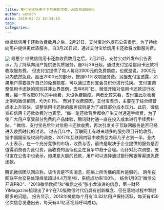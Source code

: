 ```yaml
---
title: 支付宝还信用卡下月开始收费，起收线2000元
author: wetech
date: 2019-02-21 10:34:10
tags: 
categories: 
---
```

继微信信用卡还款收费数月之后，2月21日，支付宝对外发布公告表示，为了持续向用户提供更优质服务，自3月26日起，通过支付宝给信用卡还款将收取服务费。
<!-- more -->
<img align="center" border="0" src="https://imgcdn.yicai.com/uppics/images/2019/02/75de7a440cf99b6efbf2abb9b2e40528.jpg" />
段思宇
继微信信用卡还款收费数月之后，2月21日，支付宝对外发布公告表示，为了持续向用户提供更优质服务，自3月26日起，通过支付宝给信用卡还款将收取服务费。
但支付宝提供了每人每月2000元的免费额度，也就是说，2000元以内依然免费，超出2000元的部分，按照0.1%收取服务费。另据支付宝透露，如果用户需要提升自己的免费额度，可以通过支付宝会员积分进行兑换。
支付宝调整信用卡还款的规则并非业界首例，去年8月1日，微信开始对信用卡还款进行收费，每一笔收取0.1%的手续费，未设免费额度。两者比较来看，支付宝此次收费比例和微信相同，均为0.1%。
而对于收费原因，支付宝表示，主要在于综合经营成本上升较快，调整信用卡还款的服务规则是为了减轻部分成本压力。此前，微信宣布信用卡还款收费时也表示，“每一笔还款背后都会产生支付通道手续费，为了使广大用户享受部分免费的产品体验，腾讯财付通一直在投入成本进行手续费补贴。“
微信、支付宝先后针对信用卡还款收费，再次引发关于互联网服务是否已经进入收费时代的讨论。
过去几年中，互联网上有越来越多的服务项目开始收费。据中国国家版权局的调查，2017年互联网内容中收费型内容几乎占到一半。业内人士表示，在一个充分竞争的市场，收费与否，最终是取决于企业提供的服务是否值得消费者为此付费，而收费的高低也会在竞争中趋于合理。而针对此次调整，支付宝在公告中也表示，如果是大额的还款，用户可以选择通过银行网银等渠道免费还款。
 
 
腾讯微信团队回应称，该传言是不实消息，网络上所传播的图片是假的。
跨年夜网联平台交易处理峰值超过4.4万笔/秒，系统成功率100%。
结合1月9日“微信公开课PRO”、“2018微信数据”和“微信之夜”张小龙演讲的信息，第一财经YiMagazine梳理出了8个在7.0版微信时代仍具有创新概念、但在落地过程中掣肘颇多的问题。
报告显示，2018年微信每个月有10.82亿用户保持活跃，每天有450亿次信息发送出去，每天有4.1亿音视频呼叫成功。
